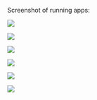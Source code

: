 Screenshot of running apps:

![](./run_percent.png)

![](./run_recetas1.png)

![](./run_recetas2.png)

![](./run_tasas.png)

![](./run_phcalc.png)

![](./run_shop.png)
